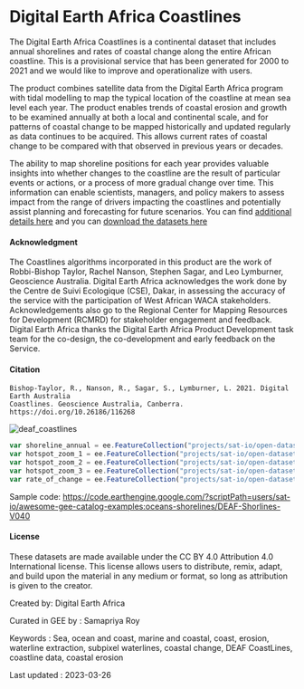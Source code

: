 # Digital Earth Africa Coastlines

The Digital Earth Africa Coastlines is a continental dataset that includes annual shorelines and rates of coastal change along the entire African coastline. This is a provisional service that has been generated for 2000 to 2021 and we would like to improve and operationalize with users.

The product combines satellite data from the Digital Earth Africa program with tidal modelling to map the typical location of the coastline at mean sea level each year. The product enables trends of coastal erosion and growth to be examined annually at both a local and continental scale, and for patterns of coastal change to be mapped historically and updated regularly as data continues to be acquired. This allows current rates of coastal change to be compared with that observed in previous years or decades.

The ability to map shoreline positions for each year provides valuable insights into whether changes to the coastline are the result of particular events or actions, or a process of more gradual change over time. This information can enable scientists, managers, and policy makers to assess impact from the range of drivers impacting the coastlines and potentially assist planning and forecasting for future scenarios.  You can find [additional details here](https://docs.digitalearthafrica.org/en/latest/data_specs/Coastlines_specs.html) and you can [download the datasets here](https://docs.digitalearthafrica.org/en/latest/data_specs/Coastlines_specs.html#Data-Access)

#### Acknowledgment

The Coastlines algorithms incorporated in this product are the work of Robbi-Bishop Taylor, Rachel Nanson, Stephen Sagar, and Leo Lymburner, Geoscience Australia. Digital Earth Africa acknowledges the work done by the Centre de Suivi Ecologique (CSE), Dakar, in assessing the accuracy of the service with the participation of West African WACA stakeholders. Acknowledgements also go to the Regional Center for Mapping Resources for Development (RCMRD) for stakeholder engagement and feedback. Digital Earth Africa thanks the Digital Earth Africa Product Development task team for the co-design, the co-development and early feedback on the Service.

#### Citation

```
Bishop-Taylor, R., Nanson, R., Sagar, S., Lymburner, L. 2021. Digital Earth Australia
Coastlines. Geoscience Australia, Canberra. https://doi.org/10.26186/116268
```

![deaf_coastlines](https://user-images.githubusercontent.com/6677629/227800600-609a2359-3234-4633-8a9d-aae8c37faa5f.gif)

```js
var shoreline_annual = ee.FeatureCollection("projects/sat-io/open-datasets/DEAF/COASTLINES/coastlines_v040_shorelines_annual");
var hotspot_zoom_1 = ee.FeatureCollection("projects/sat-io/open-datasets/DEAF/COASTLINES/coastlines_v040_hotspots_zoom_1");
var hotspot_zoom_2 = ee.FeatureCollection("projects/sat-io/open-datasets/DEAF/COASTLINES/coastlines_v040_hotspots_zoom_2");
var hotspot_zoom_3 = ee.FeatureCollection("projects/sat-io/open-datasets/DEAF/COASTLINES/coastlines_v040_hotspots_zoom_3");
var rate_of_change = ee.FeatureCollection("projects/sat-io/open-datasets/DEAF/COASTLINES/coastlines_v040_rates_of_change");
```

Sample code: https://code.earthengine.google.com/?scriptPath=users/sat-io/awesome-gee-catalog-examples:oceans-shorelines/DEAF-Shorlines-V040

#### License
These datasets are made available under the CC BY 4.0 Attribution 4.0 International license. This license allows users to distribute, remix, adapt, and build upon the material in any medium or format, so long as attribution is given to the creator.

Created by: Digital Earth Africa

Curated in GEE by : Samapriya Roy

Keywords : Sea, ocean and coast, marine and coastal, coast, erosion, waterline extraction, subpixel waterlines, coastal change, DEAF CoastLines, coastline data, coastal erosion

Last updated : 2023-03-26

